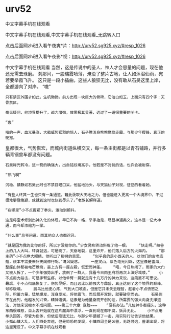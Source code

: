 # urv52
中文字幕手机在线观看

中文字幕手机在线观看,中文字幕手机在线观看_无跳转入口

点击后面网zhi进入看午夜爽*片：http://urv52.sg925.xyz/#resp_1026

点击后面网zhi进入看午夜影*视：http://urv52.sg925.xyz/#resp_1026

中文字幕手机在线观看    当然，这是传说中的圣人、神人才会思量的问题，现在他还无需去琢磨。    刹那间，一股瑞霞喷薄，淹没了整片古地，让人如沐浴仙雨，宛若要举霞飞升。    这只是一段小插曲，这些人狼狈无比，没有敢从石昊这里上岸，全都游向了对岸。    “嗷”

    只有禁区外围才如此，生机勃勃。前方出现一块巨大的骨碑，它洁白如玉，上面只有四个字：天骨禁区。

    毫无疑问，他境界提升了，战力增强，效果极其显著，迈过了一道很重要的关卡。

    “轰”

    嗡的一声，血光暴涨，大戟威势猛烈的惊人，石子腾浑身熊熊燃烧赤霞，与那少年撄锋，真正的硬撼。

皇都很大，气势恢宏，而城内街道纵横交叉，每一条主街都是以青石铺路，并行多辆青铜兽车都没有问题。

    石昊眸光转冷，这一箭的确强大，出自铭纹境高手，他若是不对抗的话，也许会被射穿。

    “邪门啊”

    沉稳、镇静如石昊此时也不禁目瞪口呆，他猛地抬头，与天狐仙子对视，怔怔的看着她。

    “有些人终其一生也只有一条通道，藉此汲取大天地之力，但也能进入更高一个大境界中，不过很难攀登绝巅，成就到这时也快到尽头了。”老族长解释道。

    “在哪里”小不点握紧了拳头，激动到颤抖。

    这是将宝术修到出神入化的体现，早已不拘一格，举手抬足，尽显神通奥义，这本是一记大神通，而今却浓缩为一掌。

    “什么事”鸟爷问道。而其他众人也都诧异。

    “就是因为我的比你的好，所以才没抢你的。”少女灵眸转动斜睨了他一眼。    “快走啊。”峡谷上的几人大叫，转身就逃，可是晚了，天崩地裂，这里炸开，他们落入后方的火海内。    “那主药”小不点睁大眼睛，他听出了柳树的意思。    “似乎真的是小西天的人，以他们的古老底蕴，根本不需要来补天阁修行啊。”清风疑惑。    一座灵山，紫色电光闪烁，这里像是雷海，整座山体都被电芒缭绕，最上方有一座古殿，恢宏而神圣。    “唔，今日热闹了，雨家的大门又被人拆了，一个少年强势出手，放倒了一群人，我看今日雨王府将再次上演好戏喽。”    小不点用力拍击，可是手臂生疼，以他单臂一晃就足有十几万斤的神力来说，这简直不可思议。    最后，小不点彻底恢复了，伤势尽好，而且远比以前强大与鼎盛，真正达到了这个境界的巅峰，号称极境。    鹏鸟比他更心疼，气到大口咳血，但是它并未失去理智，趁着小不点愤怒之际，积蓄力量，猛地爆发，浑身发光，将他震飞，而后展开双翅，就要破空而去。    石昊则不在此列，他越发的兴奋，精神饱满，这像是为他量身而开创的法，所需要的强大肉身支撑道法，对他来说根本不成问题。===第三十六章 变脸===    “没有办法。”几位神仆都摇头，这种东西很难惹，自上古开始就在这片魔海中漂浮，一直到现在都不腐，妖异无比。    小不点用拳头回答，尽管为伤体，但依旧刚猛无比，与那少年硬撼了一击，用实际行动告诉他结果。    小孤山镇大乱，人们四处奔逃，但是惊恐的发现，小镇四周全是凶兽，无路可逃，兽潮出现，将这里淹没了。中文字幕手机在线观看
